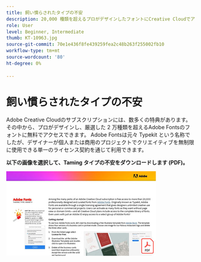 ```yaml
---
title: 飼い慣らされたタイプの不安
description: 20,000 種類を超えるプロがデザインしたフォントにCreative Cloudでアクセスし、使用する方法
role: User
level: Beginner, Intermediate
thumb: KT-10963.jpg
source-git-commit: 70e1e436f8fe439259fea2c48b263f255002fb10
workflow-type: tm+mt
source-wordcount: '80'
ht-degree: 0%

---
```


# 飼い慣らされたタイプの不安

Adobe Creative Cloudのサブスクリプションには、数多くの特典があります。その中から、プロがデザインし、厳選した 2 万種類を超えるAdobe Fontsのフォントに無料でアクセスできます。 Adobe Fontsは元々 Typekit という名称でしたが、デザイナーが個人または商用のプロジェクトでクリエイティブを無制限に使用できる単一のライセンス契約を通じて利用できます。

**以下の画像を選択して、Taming タイプの不安をダウンロードします (PDF)。**

[![テキストのチュートリアル画像](assets/TamingTypeAnxiety_400.jpg)](assets/TamingTypeAnxiety.pdf)
